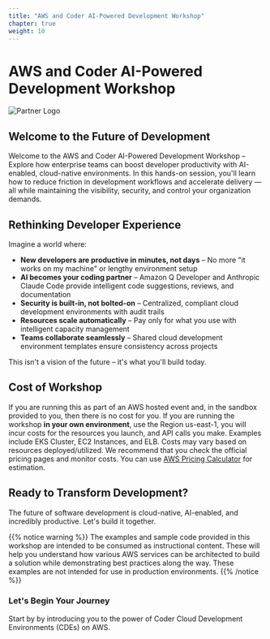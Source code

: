 ```yaml
---
title: "AWS and Coder AI-Powered Development Workshop"
chapter: true
weight: 10
---
```


# AWS and Coder AI-Powered Development Workshop

![Partner Logo](/images/coder-logo-black.png)

## Welcome to the Future of Development

Welcome to the AWS and Coder AI-Powered Development Workshop – Explore how enterprise teams can boost developer productivity with AI-enabled, cloud-native environments. In this hands-on session, you'll learn how to reduce friction in development workflows and accelerate delivery — all while maintaining the visibility, security, and control your organization demands.


## Rethinking Developer Experience

Imagine a world where:
- **New developers are productive in minutes, not days** – No more "it works on my machine" or lengthy environment setup
- **AI becomes your coding partner** – Amazon Q Developer and Anthropic Claude Code provide intelligent code suggestions, reviews, and documentation
- **Security is built-in, not bolted-on** – Centralized, compliant cloud development environments with audit trails
- **Resources scale automatically** – Pay only for what you use with intelligent capacity management
- **Teams collaborate seamlessly** – Shared cloud development environment templates ensure consistency across projects

This isn't a vision of the future – it's what you'll build today.

## Cost of Workshop
If you are running this as part of an AWS hosted event and, in the sandbox provided to you, then there is no cost for you.
If you are running the workshop **in your own environment**, use the Region us-east-1, you will incur costs for the resources you launch, and API calls you make. Examples include EKS Cluster, EC2 Instances, and ELB. Costs may vary based on resources deployed/utilized. We recommend that you check the official pricing pages and monitor costs. You can use [AWS Pricing Calculator](https://calculator.aws/#/) for estimation.

## Ready to Transform Development?

The future of software development is cloud-native, AI-enabled, and incredibly productive. Let's build it together.

{{% notice warning %}}
The examples and sample code provided in this workshop are intended to be consumed as instructional content. These will help you understand how various AWS services can be architected to build a solution while demonstrating best practices along the way. These examples are not intended for use in production environments.
{{% /notice %}}

### Let's Begin Your Journey
Start by by introducing you to the power of Coder Cloud Development Environments (CDEs) on AWS.

